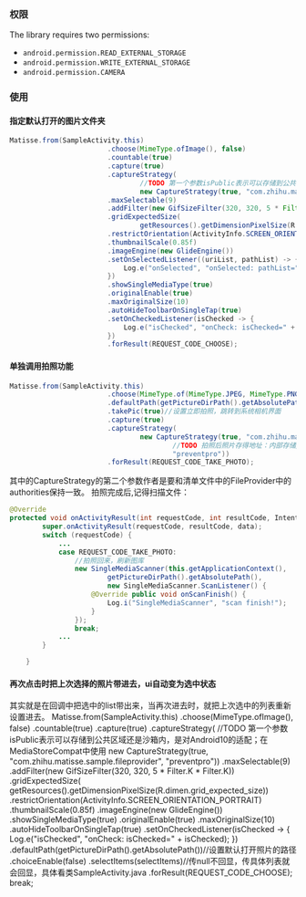 ### 权限
The library requires two permissions:
- `android.permission.READ_EXTERNAL_STORAGE`
- `android.permission.WRITE_EXTERNAL_STORAGE`
- `android.permission.CAMERA`

### 使用

#### 指定默认打开的图片文件夹
```java
Matisse.from(SampleActivity.this)
                        .choose(MimeType.ofImage(), false)
                        .countable(true)
                        .capture(true)
                        .captureStrategy(
                                //TODO 第一个参数isPublic表示可以存储到公共区域还是沙箱内，是对Android10的适配；在MediaStoreCompat中使用
                                new CaptureStrategy(true, "com.zhihu.matisse.sample.fileprovider", "preventpro"))
                        .maxSelectable(9)
                        .addFilter(new GifSizeFilter(320, 320, 5 * Filter.K * Filter.K))
                        .gridExpectedSize(
                                getResources().getDimensionPixelSize(R.dimen.grid_expected_size))
                        .restrictOrientation(ActivityInfo.SCREEN_ORIENTATION_PORTRAIT)
                        .thumbnailScale(0.85f)
                        .imageEngine(new GlideEngine())
                        .setOnSelectedListener((uriList, pathList) -> {
                            Log.e("onSelected", "onSelected: pathList=" + pathList);
                        })
                        .showSingleMediaType(true)
                        .originalEnable(true)
                        .maxOriginalSize(10)
                        .autoHideToolbarOnSingleTap(true)
                        .setOnCheckedListener(isChecked -> {
                            Log.e("isChecked", "onCheck: isChecked=" + isChecked);
                        })
                        .forResult(REQUEST_CODE_CHOOSE);
```

#### 单独调用拍照功能
```java
Matisse.from(SampleActivity.this)
                        .choose(MimeType.of(MimeType.JPEG, MimeType.PNG))
                        .defaultPath(getPictureDirPath().getAbsolutePath())//设置拍照后照片存放的路径
                        .takePic(true)//设置立即拍照，跳转到系统相机界面
                        .capture(true)
                        .captureStrategy(
                                new CaptureStrategy(true, "com.zhihu.matisse.sample.fileprovider",
                                        //TODO 拍照后照片存得地址：内部存储/Pictures/preventpro；这个名字就是图片要存的文件夹名字
                                        "preventpro"))
                        .forResult(REQUEST_CODE_TAKE_PHOTO);
```
其中的CaptureStrategy的第二个参数作者是要和清单文件中的FileProvider中的authorities保持一致。
拍照完成后,记得扫描文件：
```java
@Override
protected void onActivityResult(int requestCode, int resultCode, Intent data) {
        super.onActivityResult(requestCode, resultCode, data);
        switch (requestCode) {
            ...
            case REQUEST_CODE_TAKE_PHOTO:
                //拍照回来，刷新图库
                new SingleMediaScanner(this.getApplicationContext(),
                        getPictureDirPath().getAbsolutePath(),
                        new SingleMediaScanner.ScanListener() {
                    @Override public void onScanFinish() {
                        Log.i("SingleMediaScanner", "scan finish!");
                    }
                });
                break;
            ...
        }

    }
```


#### 再次点击时把上次选择的照片带进去，ui自动变为选中状态
其实就是在回调中把选中的list带出来，当再次进去时，就把上次选中的列表重新设置进去。
Matisse.from(SampleActivity.this)
                        .choose(MimeType.ofImage(), false)
                        .countable(true)
                        .capture(true)
                        .captureStrategy(
                                //TODO 第一个参数isPublic表示可以存储到公共区域还是沙箱内，是对Android10的适配；在MediaStoreCompat中使用
                                new CaptureStrategy(true, "com.zhihu.matisse.sample.fileprovider", "preventpro"))
                        .maxSelectable(9)
                        .addFilter(new GifSizeFilter(320, 320, 5 * Filter.K * Filter.K))
                        .gridExpectedSize(
                                getResources().getDimensionPixelSize(R.dimen.grid_expected_size))
                        .restrictOrientation(ActivityInfo.SCREEN_ORIENTATION_PORTRAIT)
                        .thumbnailScale(0.85f)
                        .imageEngine(new GlideEngine())
                        .showSingleMediaType(true)
                        .originalEnable(true)
                        .maxOriginalSize(10)
                        .autoHideToolbarOnSingleTap(true)
                        .setOnCheckedListener(isChecked -> {
                            Log.e("isChecked", "onCheck: isChecked=" + isChecked);
                        })
                        .defaultPath(getPictureDirPath().getAbsolutePath())//设置默认打开照片的路径
                        .choiceEnable(false)
                        .selectItems(selectItems)//传null不回显，传具体列表就会回显，具体看类SampleActivity.java
                        .forResult(REQUEST_CODE_CHOOSE);
                break;